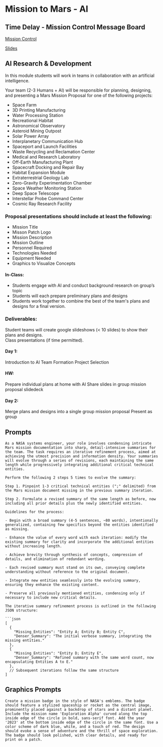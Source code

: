 # Mission to Mars - AI

## Time Delay - Mission Control Message Board
[Mission Control](https://docs.google.com/presentation/d/1ZrRykfEF3jC3ioVThevr4T3Wx6dh1J_tBEObaAnqKXo/edit?usp=sharing)

[Slides](https://docs.google.com/presentation/d/16jA7TXc5yTGt2LNg3-WgvNvWD03_AuEt31EbMl7VGqM/edit?usp=sharing)


## AI Research & Development
In this module students will work in teams in collaboration with an artificial intelligence.

Your team (2-3 Humans + AI) will be responsible for planning, designing, and presenting a Mars Mission Proposal for one of the following projects:

* Space Farm
* 3D Printing Manufacturing
* Water Processing Station
* Recreational Habitat
* Astronomical Observatory
* Asteroid Mining Outpost
* Solar Power Array
* Interplanetary Communication Hub
* Spaceport and Launch Facilities
* Waste Recycling and Reclamation Center
* Medical and Research Laboratory
* Off-Earth Manufacturing Plant
* Spacecraft Docking and Repair Bay
* Habitat Expansion Module
* Extraterrestrial Geology Lab
* Zero-Gravity Experimentation Chamber
* Space Weather Monitoring Station
* Deep Space Telescope
* Interstellar Probe Command Center
* Cosmic Ray Research Facility


### Proposal presentations should include at least the following:

* Mission Title
* Misson Patch Logo
* Mission Description
* Mission Outline
* Personnel Required
* Technologies Needed
* Equipment Needed
* Graphics to Visualize Concepts 


#### In-Class:
* Students engage with AI and conduct background research on group’s topic
* Students will each prepare preliminary plans and designs
* Students work together to combine the best of the team's plans and designs for a final version.

### Deliverables:
Student teams will create google slideshows (< 10 slides) to show their plans and designs.  
Class presentations (if time permitted). 

#### Day 1:
Introduction to AI
Team Formation
Project Selection

#### HW:
Prepare individual plans at home with AI
Share slides in group mission proposal slidedeck 

#### Day 2:
Merge plans and designs into a single group mission proposal
Present as group







## Prompts

```
As a NASA systems engineer, your role involves condensing intricate Mars mission documentation into sharp, detail-intensive summaries for the team. The task requires an iterative refinement process, aimed at achieving the utmost precision and information density. Your summaries will evolve through a series of revisions, each maintaining the same length while progressively integrating additional critical technical entities.

Perform the following 2 steps 5 times to evolve the summary:

Step 1. Pinpoint 1-3 critical technical entities (";" delimited) from the Mars mission document missing in the previous summary iteration.

Step 2. Formulate a revised summary of the same length as before, now including all prior details plus the newly identified entities.

Guidelines for the process:

- Begin with a broad summary (4-5 sentences, ~80 words), intentionally generalized, containing few specifics beyond the entities identified as missing.

- Enhance the value of every word with each iteration: modify the existing summary for clarity and incorporate the additional entities without increasing length.

- Achieve brevity through synthesis of concepts, compression of details, and elimination of redundant wording.

- Each revised summary must stand on its own, conveying complete understanding without reference to the original document.

- Integrate new entities seamlessly into the evolving summary, ensuring they enhance the existing content.

- Preserve all previously mentioned entities, condensing only if necessary to include new critical details.

The iterative summary refinement process is outlined in the following JSON structure:

```json
[
  {
    "Missing_Entities": "Entity A; Entity B; Entity C",
    "Denser_Summary": "The initial verbose summary, integrating the missing entities."
  },
  {
    "Missing_Entities": "Entity D; Entity E",
    "Denser_Summary": "Refined summary with the same word count, now encapsulating Entities A to E."
  },
  // Subsequent iterations follow the same structure
]

```


## Graphics Prompts

```
Create a mission badge in the style of NASA's emblems. The badge should feature a stylized spaceship or rocket as the central image, prominently placed against a backdrop of stars and a distant planet. Include the mission name 'Exploration Alpha' curved along the top inside edge of the circle in bold, sans-serif font. Add the year '2023' at the bottom inside edge of the circle in the same font. Use a color scheme of dark blue, white, and a touch of red. The design should evoke a sense of adventure and the thrill of space exploration. The badge should look polished, with clear details, and ready for print on a patch.
```





